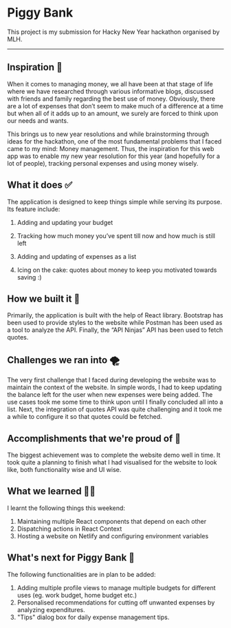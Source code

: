 # Piggy Bank

This project is my submission for Hacky New Year hackathon organised by MLH.

---

## Inspiration 🚀

When it comes to managing money, we all have been at that stage of life where we have researched through various informative blogs, discussed with friends and family regarding the best use of money. Obviously, there are a lot of expenses that don’t seem to make much of a difference at a time but when all of it adds up to an amount, we surely are forced to think upon our needs and wants.

This brings us to new year resolutions and while brainstorming through ideas for the hackathon, one of the most fundamental problems that I faced came to my mind: Money management. Thus, the inspiration for this web app was to enable my new year resolution for this year (and hopefully for a lot of people), tracking personal expenses and using money wisely.

## What it does ✅

The application is designed to keep things simple while serving its purpose. Its feature include:

1.  Adding and updating your budget
    
2.  Tracking how much money you’ve spent till now and how much is still left
    
3.  Adding and updating of expenses as a list
    
4.  Icing on the cake: quotes about money to keep you motivated towards saving :)

## How we built it 🔨

Primarily, the application is built with the help of React library. Bootstrap has been used to provide styles to the website while Postman has been used as a tool to analyze the API. Finally, the “API Ninjas” API has been used to fetch quotes.

## Challenges we ran into 🌪

The very first challenge that I faced during developing the website was to maintain the context of the website. In simple words, I had to keep updating the balance left for the user when new expenses were being added. The use cases took me some time to think upon until I finally concluded all into a list. Next, the integration of quotes API was quite challenging and it took me a while to configure it so that quotes could be fetched.

## Accomplishments that we're proud of 🌟

The biggest achievement was to complete the website demo well in time. It took quite a planning to finish what I had visualised for the website to look like, both functionality wise and UI wise.

## What we learned ✍🏻

I learnt the following things this weekend:

1. Maintaining multiple React components that depend on each other
2. Dispatching actions in React Context
3. Hosting a website on Netlify and configuring environment variables

## What's next for Piggy Bank 🐷

The following functionalities are in plan to be added:

1. Adding multiple profile views to manage multiple budgets for different uses (eg. work budget, home budget etc.)
2. Personalised recommendations for cutting off unwanted expenses by analyzing expenditures.
3. "Tips" dialog box for daily expense management tips.
